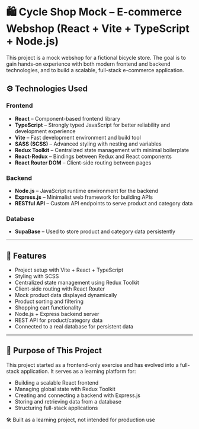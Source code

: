 # 🛍️ Cycle Shop Mock – E-commerce Webshop (React + Vite + TypeScript + Node.js)

This project is a mock webshop for a fictional bicycle store. The goal is to gain hands-on experience with both modern frontend and backend technologies, and to build a scalable, full-stack e-commerce application.

## ⚙️ Technologies Used

### Frontend

- **React** – Component-based frontend library
- **TypeScript** – Strongly typed JavaScript for better reliability and development experience
- **Vite** – Fast development environment and build tool
- **SASS (SCSS)** – Advanced styling with nesting and variables
- **Redux Toolkit** – Centralized state management with minimal boilerplate
- **React-Redux** – Bindings between Redux and React components
- **React Router DOM** – Client-side routing between pages

### Backend

- **Node.js** – JavaScript runtime environment for the backend
- **Express.js** – Minimalist web framework for building APIs
- **RESTful API** – Custom API endpoints to serve product and category data

### Database

- **SupaBase** – Used to store product and category data persistently

---

## 📁 Features

- Project setup with Vite + React + TypeScript
- Styling with SCSS
- Centralized state management using Redux Toolkit
- Client-side routing with React Router
- Mock product data displayed dynamically
- Product sorting and filtering
- Shopping cart functionality
- Node.js + Express backend server
- REST API for product/category data
- Connected to a real database for persistent data

---

## 🎯 Purpose of This Project

This project started as a frontend-only exercise and has evolved into a full-stack application. It serves as a learning platform for:

- Building a scalable React frontend
- Managing global state with Redux Toolkit
- Creating and connecting a backend with Express.js
- Storing and retrieving data from a database
- Structuring full-stack applications

🛠️ Built as a learning project, not intended for production use
